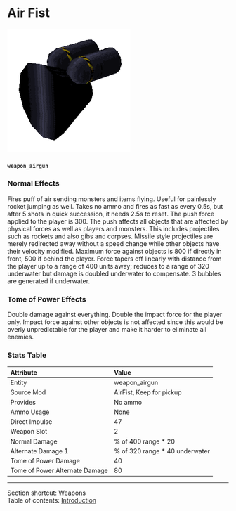 # Air Fist

![Picture](img/weapon_airgun.png)

#### `weapon_airgun`

### Normal Effects
Fires puff of air sending monsters and items flying. Useful for painlessly
rocket jumping as well.  Takes no ammo and fires as fast as every 0.5s, but
after 5 shots in quick succession, it needs 2.5s to reset. The push force
applied to the player is 300. The push affects all objects that are affected by
physical forces as well as players and monsters. This includes projectiles such
as rockets and also gibs and corpses. Missile style projectiles are merely
redirected away without a speed change while other objects have their velocity
modified. Maximum force against objects is 800 if directly in front, 500 if
behind the player. Force tapers off linearly with distance from the player up
to a range of 400 units away; reduces to a range of 320 underwater but damage
is doubled underwater to compensate. 3 bubbles are generated if underwater.

### Tome of Power Effects
Double damage against everything.  Double the impact force for the player only.
Impact force against other objects is not affected since this would be overly
unpredictable for the player and make it harder to eliminate all enemies.

### Stats Table

|Attribute                     |Value                          |
|:-----------------------------|:------------------------------|
|Entity                        |weapon_airgun                  |
|Source Mod                    |AirFist, Keep for pickup       |
|Provides                      |No ammo                        |
|Ammo Usage                    |None                           |
|Direct Impulse                |47                             |
|Weapon Slot                   |2                              |
|Normal Damage                 |% of 400 range * 20            |
|Alternate Damage 1            |% of 320 range * 40 underwater |
|Tome of Power Damage          |40                             |
|Tome of Power Alternate Damage|80                             |


-------------------------------------------------------------------------------
Section shortcut: [Weapons](3.0-Weapons.md)
<br />
Table of contents: [Introduction](1.0-Introduction.md)